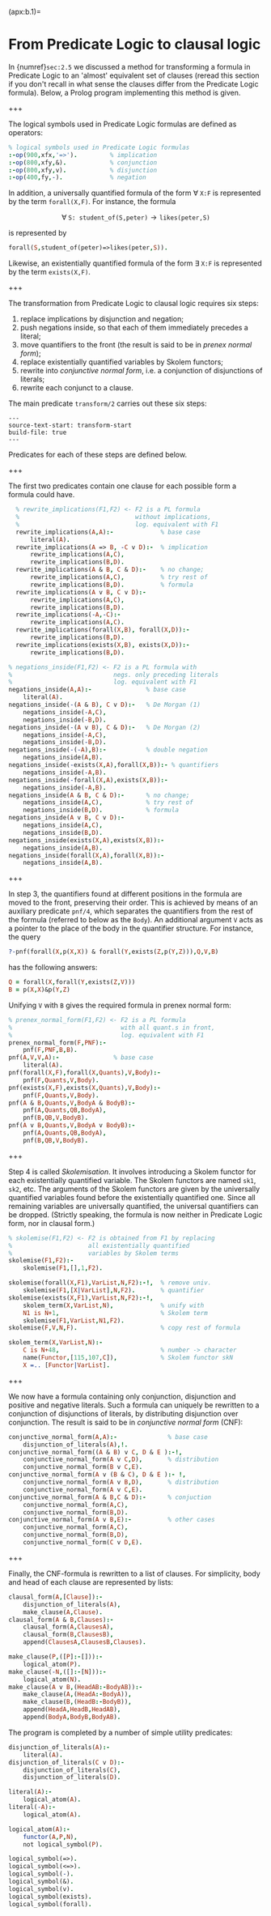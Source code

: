 <!--H3: Section B.1-->
(apx:b.1)=
# From Predicate Logic to clausal logic #

<!--section 2.5-->
In {numref}`sec:2.5` we discussed a method for transforming a formula in Predicate Logic to an 'almost' equivalent set of clauses (reread this section if you don't recall in what sense the clauses differ from the Predicate Logic formula). Below, a Prolog program implementing this method is given.

+++

The logical symbols used in Predicate Logic formulas are defined as operators:
```Prolog
% logical symbols used in Predicate Logic formulas
:-op(900,xfx,'=>').         % implication
:-op(800,xfy,&).            % conjunction
:-op(800,xfy,v).            % disjunction
:-op(400,fy,-).             % negation
```
In addition, a universally quantified formula of the form $\forall \; \texttt{X:F}$ is represented by the term `forall(X,F)`. For instance, the formula

$$
\forall \; \texttt{S: student_of(S,peter)} \rightarrow \texttt{likes(peter,S)}
$$

is represented by
```Prolog
forall(S,student_of(peter)=>likes(peter,S)).
```
Likewise, an existentially quantified formula of the form $\exists \; \texttt{X:F}$ is represented by the term `exists(X,F)`.

+++

The transformation from Predicate Logic to clausal logic requires six steps:

<!--roman list-->
1. replace implications by disjunction and negation;
1. push negations inside, so that each of them immediately precedes a literal;
1. move quantifiers to the front (the result is said to be in *prenex normal form*);
1. replace existentially quantified variables by Skolem functors;
1. rewrite into *conjunctive normal form*, i.e. a conjunction of disjunctions of literals;
1. rewrite each conjunct to a clause.

The main predicate `transform/2` carries out these six steps:
```{swish} swish:transform
---
source-text-start: transform-start
build-file: true
---
```
Predicates for each of these steps are defined below.

+++

The first two predicates contain one clause for each possible form a formula could have.
```Prolog
  % rewrite_implications(F1,F2) <- F2 is a PL formula
  %                                without implications,
  %                                log. equivalent with F1
  rewrite_implications(A,A):-             % base case
      literal(A).
  rewrite_implications(A => B, -C v D):-  % implication
      rewrite_implications(A,C),
      rewrite_implications(B,D).
  rewrite_implications(A & B, C & D):-    % no change;
      rewrite_implications(A,C),          % try rest of
      rewrite_implications(B,D).          % formula
  rewrite_implications(A v B, C v D):-
      rewrite_implications(A,C),
      rewrite_implications(B,D).
  rewrite_implications(-A,-C):-
      rewrite_implications(A,C).
  rewrite_implications(forall(X,B), forall(X,D)):-
      rewrite_implications(B,D).
  rewrite_implications(exists(X,B), exists(X,D)):-
      rewrite_implications(B,D).

% negations_inside(F1,F2) <- F2 is a PL formula with
%                            negs. only preceding literals
%                            log. equivalent with F1
negations_inside(A,A):-               % base case
    literal(A).
negations_inside(-(A & B), C v D):-   % De Morgan (1)
    negations_inside(-A,C),
    negations_inside(-B,D).
negations_inside(-(A v B), C & D):-   % De Morgan (2)
    negations_inside(-A,C),
    negations_inside(-B,D).
negations_inside(-(-A),B):-           % double negation
    negations_inside(A,B).
negations_inside(-exists(X,A),forall(X,B)):- % quantifiers
    negations_inside(-A,B).
negations_inside(-forall(X,A),exists(X,B)):-
    negations_inside(-A,B).
negations_inside(A & B, C & D):-      % no change;
    negations_inside(A,C),            % try rest of
    negations_inside(B,D).            % formula
negations_inside(A v B, C v D):-
    negations_inside(A,C),
    negations_inside(B,D).
negations_inside(exists(X,A),exists(X,B)):-
    negations_inside(A,B).
negations_inside(forall(X,A),forall(X,B)):-
    negations_inside(A,B).
```

+++

In step 3, the quantifiers found at different positions in the formula are moved to the front, preserving their order. This is achieved by means of an auxiliary predicate `pnf/4`, which separates the quantifiers from the rest of the formula (referred to below as the `Body`). An additional argument `V` acts as a pointer to the place of the body in the quantifier structure. For instance, the query
```Prolog
?-pnf(forall(X,p(X,X)) & forall(Y,exists(Z,p(Y,Z))),Q,V,B)
```
has the following answers:
```Prolog
Q = forall(X,forall(Y,exists(Z,V)))
B = p(X,X)&p(Y,Z)
```
Unifying `V` with `B` gives the required formula in prenex normal form:
```Prolog
% prenex_normal_form(F1,F2) <- F2 is a PL formula
%                              with all quant.s in front,
%                              log. equivalent with F1
prenex_normal_form(F,PNF):-
    pnf(F,PNF,B,B).
pnf(A,V,V,A):-               % base case
    literal(A).
pnf(forall(X,F),forall(X,Quants),V,Body):-
    pnf(F,Quants,V,Body).
pnf(exists(X,F),exists(X,Quants),V,Body):-
    pnf(F,Quants,V,Body).
pnf(A & B,Quants,V,BodyA & BodyB):-
    pnf(A,Quants,QB,BodyA),
    pnf(B,QB,V,BodyB).
pnf(A v B,Quants,V,BodyA v BodyB):-
    pnf(A,Quants,QB,BodyA),
    pnf(B,QB,V,BodyB).
```

+++

Step 4 is called *Skolemisation*. It involves introducing a Skolem functor for each existentially quantified variable. The Skolem functors are named `sk1`, `sk2`, etc. The arguments of the Skolem functors are given by the universally quantified variables found before the existentially quantified one. Since all remaining variables are universally quantified, the universal quantifiers can be dropped. (Strictly speaking, the formula is now neither in Predicate Logic form, nor in clausal form.)
```Prolog
% skolemise(F1,F2) <- F2 is obtained from F1 by replacing
%                     all existentially quantified
%                     variables by Skolem terms
skolemise(F1,F2):-
    skolemise(F1,[],1,F2).

skolemise(forall(X,F1),VarList,N,F2):-!,  % remove univ.
    skolemise(F1,[X|VarList],N,F2).       % quantifier
skolemise(exists(X,F1),VarList,N,F2):-!,
    skolem_term(X,VarList,N),             % unify with
    N1 is N+1,                            % Skolem term
    skolemise(F1,VarList,N1,F2).
skolemise(F,V,N,F).                       % copy rest of formula

skolem_term(X,VarList,N):-
    C is N+48,                            % number -> character
    name(Functor,[115,107,C]),            % Skolem functor skN
    X =.. [Functor|VarList].
```

+++

We now have a formula containing only conjunction, disjunction and positive and negative literals. Such a formula can uniquely be rewritten to a conjunction of disjunctions of literals, by distributing disjunction over conjunction. The result is said to be in *conjunctive normal form* (CNF):
```Prolog
conjunctive_normal_form(A,A):-              % base case
    disjunction_of_literals(A),!.
conjunctive_normal_form((A & B) v C, D & E ):-!,
    conjunctive_normal_form(A v C,D),       % distribution
    conjunctive_normal_form(B v C,E).
conjunctive_normal_form(A v (B & C), D & E ):- !,
    conjunctive_normal_form(A v B,D),       % distribution
    conjunctive_normal_form(A v C,E).
conjunctive_normal_form(A & B,C & D):-      % conjuction
    conjunctive_normal_form(A,C),
    conjunctive_normal_form(B,D).
conjunctive_normal_form(A v B,E):-          % other cases
    conjunctive_normal_form(A,C),
    conjunctive_normal_form(B,D),
    conjunctive_normal_form(C v D,E).
```

+++

Finally, the CNF-formula is rewritten to a list of clauses. For simplicity, body and head of each clause are represented by lists:
```Prolog
clausal_form(A,[Clause]):-
    disjunction_of_literals(A),
    make_clause(A,Clause).
clausal_form(A & B,Clauses):-
    clausal_form(A,ClausesA),
    clausal_form(B,ClausesB),
    append(ClausesA,ClausesB,Clauses).

make_clause(P,([P]:-[])):-
    logical_atom(P).
make_clause(-N,([]:-[N])):-
    logical_atom(N).
make_clause(A v B,(HeadAB:-BodyAB)):-
    make_clause(A,(HeadA:-BodyA)),
    make_clause(B,(HeadB:-BodyB)),
    append(HeadA,HeadB,HeadAB),
    append(BodyA,BodyB,BodyAB).
```
The program is completed by a number of simple utility predicates:
```Prolog
disjunction_of_literals(A):-
    literal(A).
disjunction_of_literals(C v D):-
    disjunction_of_literals(C),
    disjunction_of_literals(D).

literal(A):-
    logical_atom(A).
literal(-A):-
    logical_atom(A).

logical_atom(A):-
    functor(A,P,N),
    not logical_symbol(P).

logical_symbol(=>).
logical_symbol(<=>).
logical_symbol(-).
logical_symbol(&).
logical_symbol(v).
logical_symbol(exists).
logical_symbol(forall).
```
